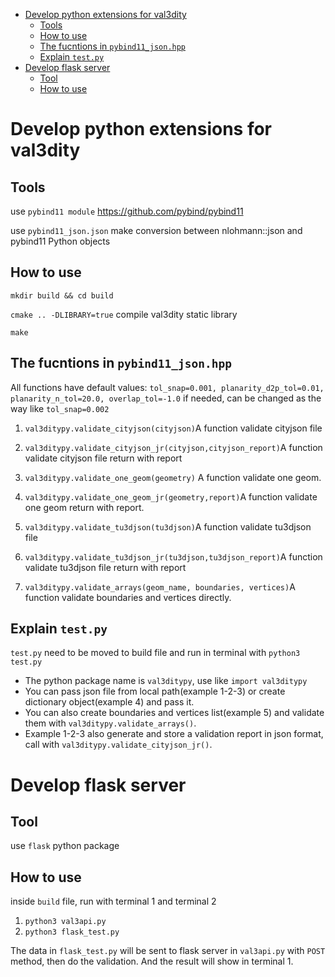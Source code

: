 - [<span id="head1">Develop python extensions for val3dity</span>](#develop-python-extensions-for-val3dity)
  - [<span id="head2"> Tools</span>](#-tools)
  - [<span id="head3">How to use</span>](#how-to-use)
  - [<span id="head4">The fucntions in `pybind11_json.hpp`</span>](#the-fucntions-in-pybind11_jsonhpp)
  - [<span id="head5">Explain `test.py`</span>](#explain-testpy)
- [<span id="head6">Develop flask server</span>](#develop-flask-server)
  - [<span id="head7"> Tool</span>](#-tool)
  - [<span id="head8">How to use</span>](#how-to-use-1)
# <span id="head1">Develop python extensions for val3dity</span>

## <span id="head2"> Tools</span>
use `pybind11 module` https://github.com/pybind/pybind11 

use `pybind11_json.json` make conversion between nlohmann::json and pybind11 Python objects

## <span id="head3">How to use</span>
`mkdir build && cd build`

`cmake .. -DLIBRARY=true` compile val3dity static library

`make`


## <span id="head4">The fucntions in `pybind11_json.hpp`</span>

All functions have default values:
`tol_snap=0.001, planarity_d2p_tol=0.01, planarity_n_tol=20.0, overlap_tol=-1.0`
if needed, can be changed as the way like `tol_snap=0.002`

1. `val3ditypy.validate_cityjson(cityjson)`A function validate cityjson file
2. `val3ditypy.validate_cityjson_jr(cityjson,cityjson_report)`A function validate cityjson file return with report

3. `val3ditypy.validate_one_geom(geometry)` A function validate one geom.
4. `val3ditypy.validate_one_geom_jr(geometry,report)`A function validate one geom return with report.

5. `val3ditypy.validate_tu3djson(tu3djson)`A function validate tu3djson file
6. `val3ditypy.validate_tu3djson_jr(tu3djson,tu3djson_report)`A function validate tu3djson file return with report

7. `val3ditypy.validate_arrays(geom_name, boundaries, vertices)`A function validate boundaries and vertices directly.


## <span id="head5">Explain `test.py`</span>
`test.py` need to be moved to build file and run in terminal with `python3 test.py`

* The python package name is `val3ditypy`, use like `import val3ditypy`
* You can pass json file from local path(example 1-2-3) or create dictionary object(example 4) and pass it.
* You can also create boundaries and vertices list(example 5) and validate them with `val3ditypy.validate_arrays()`.
* Example 1-2-3 also generate and store a validation report in json format, call with `val3ditypy.validate_cityjson_jr()`.

# <span id="head6">Develop flask server</span>

## <span id="head7"> Tool</span>
use `flask` python package


## <span id="head8">How to use</span>
inside `build` file, run with terminal 1 and terminal 2
1. `python3 val3api.py`
2. `python3 flask_test.py`

The data in `flask_test.py` will be sent to flask server in `val3api.py` with `POST` method, then do the validation.
And the result will show in terminal 1.
